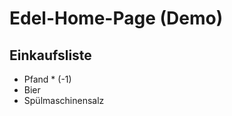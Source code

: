 Edel-Home-Page (Demo)
=====================
Einkaufsliste
-------------

* Pfand * (-1)
* Bier
* Spülmaschinensalz
